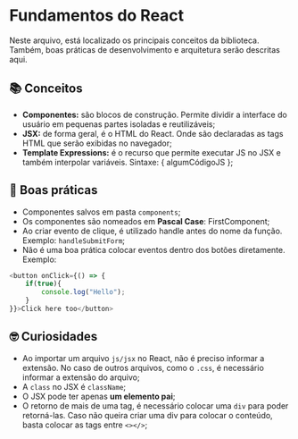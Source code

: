 # Fundamentos do React

Neste arquivo, está localizado os principais conceitos da biblioteca. Também, boas práticas de desenvolvimento e arquitetura serão descritas aqui.

## 📚 Conceitos

- **Componentes:** são blocos de construção. Permite dividir a interface do usuário em pequenas partes isoladas e reutilizáveis;
- **JSX:** de forma geral, é o HTML do React. Onde são declaradas as tags HTML que serão exibidas no navegador;
- **Template Expressions:** é o recurso que permite executar JS no JSX e também interpolar variáveis. Sintaxe: { algumCódigoJS };

## 🎯 Boas práticas
- Componentes salvos em pasta `components`;
- Os componentes são nomeados em **Pascal Case**: FirstComponent;
- Ao criar evento de clique, é utilizado handle antes do nome da função. Exemplo: `handleSubmitForm`;
- Não é uma boa prática colocar eventos dentro dos botões diretamente. Exemplo: 

```javascript
<button onClick={() => {
    if(true){
        console.log("Hello");
    }
}}>Click here too</button>
```

## 🤓 Curiosidades
- Ao importar um arquivo `js/jsx` no React, não é preciso informar a extensão. No caso de outros arquivos, como o `.css`, é necessário informar a extensão do arquivo;
- A `class` no JSX é `className`;
- O JSX pode ter apenas **um elemento pai**;
- O retorno de mais de uma tag, é necessário colocar uma `div` para poder retorná-las. Caso não queira criar uma div para colocar o conteúdo, basta colocar as tags entre `<></>`;